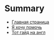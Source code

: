 # Summary

* [Главная страница](README.md)
* [Я хочу помочь](ya_hochu_pomoch.md)
* [Тот гайд на англ](chapter1.md)

